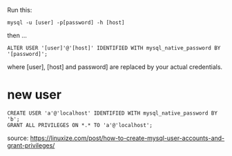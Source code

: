 Run this:

```
mysql -u [user] -p[password] -h [host]
```

then ...

```
ALTER USER '[user]'@'[host]' IDENTIFIED WITH mysql_native_password BY '[password]';
```

where [user], [host] and password] are replaced by your actual credentials.

# new user

```
CREATE USER 'a'@'localhost' IDENTIFIED WITH mysql_native_password BY 'b';
GRANT ALL PRIVILEGES ON *.* TO 'a'@'localhost';
```
source: https://linuxize.com/post/how-to-create-mysql-user-accounts-and-grant-privileges/
